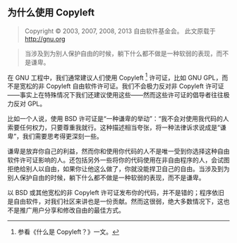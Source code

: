 ## 为什么使用 Copyleft

> Copyright © 2003, 2007, 2008, 2013 自由软件基金会。 此文原载于 <http://gnu.org>

> 当涉及到为别人保护自由的时候，躺下什么都不做是一种软弱的表现，而不是谦卑。

在 GNU 工程中，我们通常建议人们使用 Copyleft [^whycopyleft-1] 许可证，比如 GNU GPL，而不是宽松的非 Copyleft 自由软件许可证。我们不会极力反对非 Copyleft 许可证——事实上在特殊情况下我们还建议使用这些——然而这些许可证的倡导者往往极力反对 GPL。

比如一个人说，使用 BSD 许可证是“一种谦卑的举动”：“我不会对使用我代码的人索要任何权力，只要尊重我就行。这种描述相当夸张，将一种法律诉求说成是“谦卑”，我们需要思考得更深刻一些。

谦卑是放弃你自己的利益，然而你和使用你代码的人不是唯一受到你选择这种自由软件许可证影响的人。还包括另外一些将你的代码使用在非自由程序的人，会试图拒绝给别人以自由，如果你让他这么做了，你就没能捍卫自己的自由。当涉及到为别人保护自由的时候，躺下什么都不做是一种软弱的表现，而不是谦卑。

以 BSD 或其他宽松的非 Copyleft 许可证发布你的代码，并不是错的；程序依旧是自由软件，对我们社区来讲也是一份贡献。然而这很弱，绝大多数情况下，这也不是推广用户分享和修改自由的最佳方式。

[^whycopyleft-1]: 参看《什么是 Copyleft？》一文。
